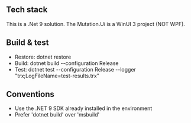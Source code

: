 ## Tech stack

This is a .Net 9 solution.
The Mutation.Ui is a WinUI 3 project (NOT WPF).

## Build & test
- Restore: dotnet restore
- Build: dotnet build --configuration Release
- Test: dotnet test --configuration Release --logger "trx;LogFileName=test-results.trx"

## Conventions
- Use the .NET 9 SDK already installed in the environment
- Prefer 'dotnet build' over 'msbuild'
